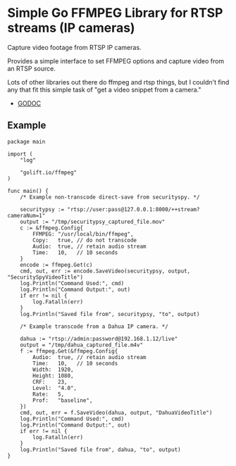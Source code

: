 # Simple Go FFMPEG Library for RTSP streams (IP cameras)

Capture video footage from RTSP IP cameras.

Provides a simple interface to set FFMPEG options and capture video from an RTSP source.

Lots of other libraries out there do ffmpeg and rtsp things, but I couldn't find
any that fit this simple task of "get a video snippet from a camera."

- [GODOC](https://godoc.org/golift.io/ffmpeg)

## Example

```golang
package main

import (
	"log"

	"golift.io/ffmpeg"
)

func main() {
	/* Example non-transcode direct-save from securityspy. */

	securitypsy := "rtsp://user:pass@127.0.0.1:8000/++stream?cameraNum=1"
	output := "/tmp/securitypsy_captured_file.mov"
	c := &ffmpeg.Config{
		FFMPEG: "/usr/local/bin/ffmpeg",
		Copy:   true, // do not transcode
		Audio:  true, // retain audio stream
		Time:   10,   // 10 seconds
	}
	encode := ffmpeg.Get(c)
	cmd, out, err := encode.SaveVideo(securitypsy, output, "SecuritySpyVideoTitle")
	log.Println("Command Used:", cmd)
	log.Println("Command Output:", out)
	if err != nil {
		log.Fatalln(err)
	}
	log.Println("Saved file from", securitypsy, "to", output)

	/* Example transcode from a Dahua IP camera. */

	dahua := "rtsp://admin:password@192.168.1.12/live"
	output = "/tmp/dahua_captured_file.m4v"
	f := ffmpeg.Get(&ffmpeg.Config{
		Audio:  true, // retain audio stream
		Time:   10,   // 10 seconds
		Width:  1920,
		Height: 1080,
		CRF:    23,
		Level:  "4.0",
		Rate:   5,
		Prof:   "baseline",
	})
	cmd, out, err = f.SaveVideo(dahua, output, "DahuaVideoTitle")
	log.Println("Command Used:", cmd)
	log.Println("Command Output:", out)
	if err != nil {
		log.Fatalln(err)
	}
	log.Println("Saved file from", dahua, "to", output)
}


```
